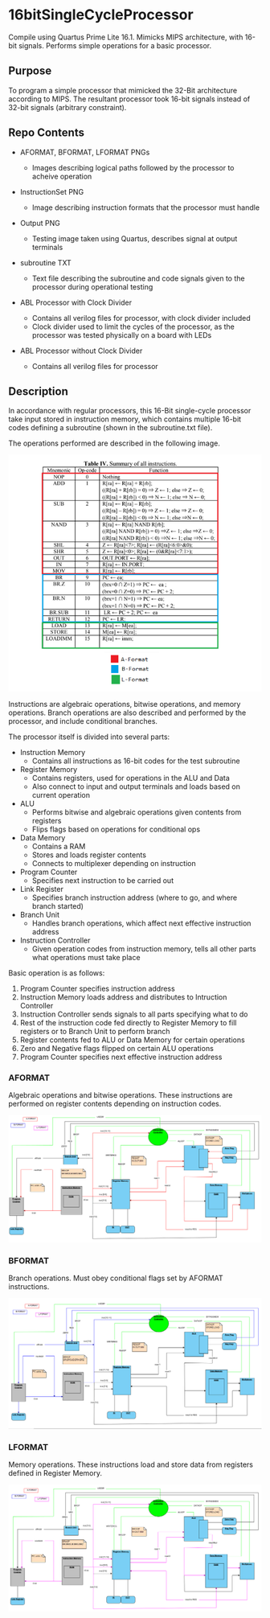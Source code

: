 # 16bitSingleCycleProcessor

Compile using Quartus Prime Lite 16.1. Mimicks MIPS architecture, with 16-bit signals. Performs simple operations for a basic processor.

## Purpose

To program a simple processor that mimicked the 32-Bit architecture according to MIPS. The resultant processor took 16-bit signals instead of 32-bit signals (arbitrary constraint).

## Repo Contents

* AFORMAT, BFORMAT, LFORMAT PNGs
  * Images describing logical paths followed by the processor to acheive operation

* InstructionSet PNG
  * Image describing instruction formats that the processor must handle

* Output PNG
  * Testing image taken using Quartus, describes signal at output terminals

* subroutine TXT
  * Text file describing the subroutine and code signals given to the processor during operational testing

* ABL Processor with Clock Divider
  * Contains all verilog files for processor, with clock divider included
  * Clock divider used to limit the cycles of the processor, as the processor was tested physically on a board with LEDs

* ABL Processor without Clock Divider
  * Contains all verilog files for processor

## Description

In accordance with regular processors, this 16-Bit single-cycle processor take input stored in instruction memory, which contains multiple 16-bit codes defining a subroutine (shown in the subroutine.txt file).

The operations performed are described in the following image.

![Instructions](InstructionSet.png)

Instructions are algebraic operations, bitwise operations, and memory operations. Branch operations are also described and performed by the processor, and include conditional branches.

The processor itself is divided into several parts:

* Instruction Memory
  * Contains all instructions as 16-bit codes for the test subroutine
* Register Memory
  * Contains registers, used for operations in the ALU and Data
  * Also connect to input and output terminals and loads based on current operation
* ALU
  * Performs bitwise and algebraic operations given contents from registers
  * Flips flags based on operations for conditional ops
* Data Memory
  * Contains a RAM
  * Stores and loads register contents
  * Connects to multiplexer depending on instruction
* Program Counter
  * Specifies next instruction to be carried out
* Link Register
  * Specifies branch instruction address (where to go, and where branch started)
* Branch Unit
  * Handles branch operations, which affect next effective instruction address
* Instruction Controller
  * Given operation codes from instruction memory, tells all other parts what operations must take place

Basic operation is as follows: 

1. Program Counter specifies instruction address
2. Instruction Memory loads address and distributes to Intruction Controller
3. Instruction Controller sends signals to all parts specifying what to do
4. Rest of the instruction code fed directly to Register Memory to fill registers or to Branch Unit to perform branch
5. Register contents fed to ALU or Data Memory for certain operations
6. Zero and Negative flags flipped on certain ALU operations
7. Program Counter specifies next effective instruction address

### AFORMAT

Algebraic operations and bitwise operations. These instructions are performed on register contents depending on instruction codes.

![AFORMAT](AFORMAT.PNG)

### BFORMAT

Branch operations. Must obey conditional flags set by AFORMAT instructions.

![BFORMAT](BFORMAT.PNG)

### LFORMAT

Memory operations. These instructions load and store data from registers defined in Register Memory.

![LFORMAT](LFORMAT.PNG)

